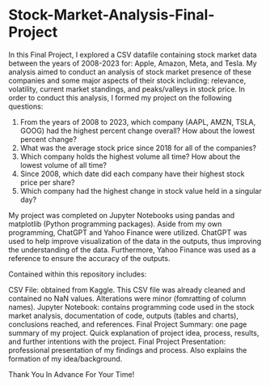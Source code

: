 # Stock-Market-Analysis-Final-Project

In this Final Project, I explored a CSV datafile containing stock market data between the years of 2008-2023 for: Apple, Amazon, Meta, and Tesla. My analysis aimed to conduct an analysis of stock market presence of these companies and some major aspects of their stock including: relevance, volatility, current market standings, and peaks/valleys in stock price. In order to conduct this analysis, I formed my project on the following questions: 

1. From the years of 2008 to 2023, which company (AAPL, AMZN, TSLA, GOOG) had the highest percent change overall? How about the lowest percent change?
2. What was the average stock price since 2018 for all of the companies?
3. Which company holds the highest volume all time? How about the lowest volume of all time?
4. Since 2008, which date did each company have their highest stock price per share?
5. Which company had the highest change in stock value held in a singular day?

My project was completed on Jupyter Notebooks using pandas and matplotlib (Python programming packages). Aside from my own programming, ChatGPT and Yahoo Finance were utilized. ChatGPT was used to help improve visualization of the data in the outputs, thus improving the understanding of the data. Furthermore, Yahoo Finance was used as a reference to ensure the accuracy of the outputs. 

Contained within this repository includes: 

CSV File: obtained from Kaggle. This CSV file was already cleaned and contained no NaN values. Alterations were minor (fomratting of column names). 
Jupyter Notebook: contains programming code used in the stock market analysis, documentation of code, outputs (tables and charts), conclusions reached, and references. 
Final Project Summary: one page summary of my project. Quick explanation of project idea, process, results, and further intentions with the project. 
Final Project Presentation: professional presentation of my findings and process. Also explains the formation of my idea/background.

Thank You In Advance For Your Time!
